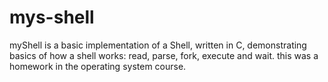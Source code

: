 # mys-shell
myShell is a basic implementation of a Shell, written in C, demonstrating basics of how a shell works: read, parse, fork, execute and wait. this was a homework in the operating system course.
